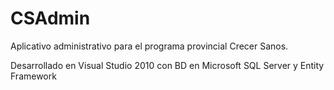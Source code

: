 CSAdmin
=======

Aplicativo administrativo para el programa provincial Crecer Sanos.

Desarrollado en Visual Studio 2010 con BD en Microsoft SQL Server y Entity Framework
